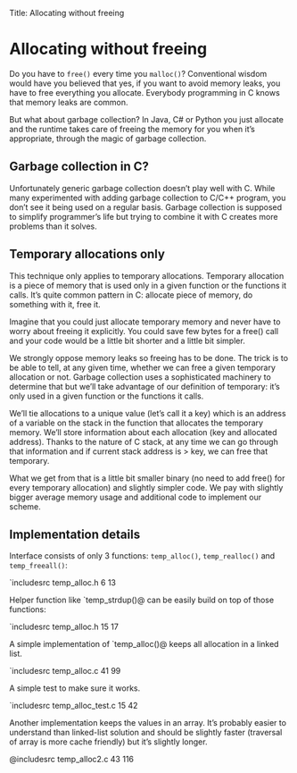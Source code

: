 Title: Allocating without freeing

Allocating without freeing
==========================

Do you have to `free()` every time you `malloc()`? Conventional wisdom
would have you believed that yes, if you want to avoid memory leaks, you
have to free everything you allocate. Everybody programming in C knows
that memory leaks are common.

But what about garbage collection? In Java, C\# or Python you just
allocate and the runtime takes care of freeing the memory for you when
it’s appropriate, through the magic of garbage collection.

Garbage collection in C?
------------------------

Unfortunately generic garbage collection doesn’t play well with C. While
many experimented with adding garbage collection to C/C++ program, you
don’t see it being used on a regular basis. Garbage collection is
supposed to simplify programmer’s life but trying to combine it with C
creates more problems than it solves.

Temporary allocations only
--------------------------

This technique only applies to temporary allocations. Temporary
allocation is a piece of memory that is used only in a given function or
the functions it calls. It’s quite common pattern in C: allocate piece
of memory, do something with it, free it.

Imagine that you could just allocate temporary memory and never have to
worry about freeing it explicitly. You could save few bytes for a free()
call and your code would be a little bit shorter and a little bit
simpler.

We strongly oppose memory leaks so freeing has to be done. The trick is
to be able to tell, at any given time, whether we can free a given
temporary allocation or not. Garbage collection uses a sophisticated
machinery to determine that but we’ll take advantage of our definition
of temporary: it’s only used in a given function or the functions it
calls.

We’ll tie allocations to a unique value (let’s call it a key) which is
an address of a variable on the stack in the function that allocates the
temporary memory. We’ll store information about each allocation (key and
allocated address). Thanks to the nature of C stack, at any time we can
go through that information and if current stack address is \> key, we
can free that temporary.

What we get from that is a little bit smaller binary (no need to add
free() for every temporary allocation) and slightly simpler code. We pay
with slightly bigger average memory usage and additional code to
implement our scheme.

Implementation details
----------------------

Interface consists of only 3 functions: `temp_alloc()`, `temp_realloc()`
and `temp_freeall()`:

`includesrc temp_alloc.h 6 13

Helper function like `temp\_strdup()@ can be easily build on top of
those functions:

`includesrc temp_alloc.h 15 17

A simple implementation of `temp\_alloc()@ keeps all allocation in a
linked list.

`includesrc temp_alloc.c 41 99

A simple test to make sure it works.

`includesrc temp\_alloc\_test.c 15 42

Another implementation keeps the values in an array. It’s probably
easier to understand than linked-list solution and should be slightly
faster (traversal of array is more cache friendly) but it’s slightly
longer.

@includesrc temp\_alloc2.c 43 116

